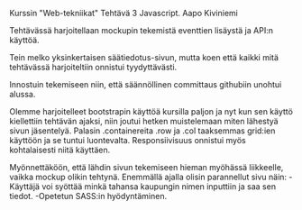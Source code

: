 Kurssin "Web-tekniikat" Tehtävä 3 Javascript. Aapo Kiviniemi

Tehtävässä harjoitellaan mockupin tekemistä eventtien lisäystä ja API:n käyttöä.

Tein melko yksinkertaisen säätiedotus-sivun, mutta koen että kaikki mitä tehtävässä harjoiteltiin onnistui tyydyttävästi.

Innostuin tekemiseen niin, että säännöllinen committaus githubiin unohtui alussa.

Olemme harjoitelleet bootstrapin käyttöä kursilla paljon ja nyt kun sen käyttö kiellettiin tehtävän ajaksi, niin joutui hetken muistelemaan miten lähestyä sivun jäsentelyä.
Palasin .containereita .row ja .col taaksemmas grid:ien käyttöön ja se tuntui luontevalta. Responsiivisuus onnistui myös kohtalaisesti niitä käyttäen.

Myönnettäköön, että lähdin sivun tekemiseen hieman myöhässä liikkeelle, vaikka mockup olikin tehtynä. Enemmällä ajalla olisin parannellut sivu näin:
-Käyttäjä voi syöttää minkä tahansa kaupungin nimen inputtiin ja saa sen tiedot.
-Opetetun SASS:in hyödyntäminen.
